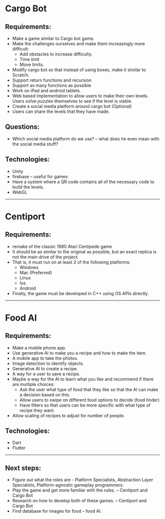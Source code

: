 # Cargo Bot

## Requirements:
- Make a game similar to Cargo bot game.
- Make the challenges ourselves and make them increasingly more difficult:
  * Add obstacles to increase difficulty.
  * Time limit
  * Move limits.
- Modify cargo bot so that instead of using boxes, make it similar to Scratch. 
- Support return functions and recursion
- Support as many functions as possible
- Work on iPad and android tablets.
- Web based implementation to allow users to make their own levels. Users solve puzzles themselves to see if the level is viable. 
- Create a social media platform around cargo bot (Optional)
- Users can share the levels that they have made.

## Questions:
- Which social media platform do we use? – what does he even mean with the social media stuff?

## Technologies:
- Unity
- firebase – useful for games
- Have a system where a QR code contains all of the necessary code to build the levels.
- WebGL

---

# Centiport

## Requirements:
- remake of the classic 1980 Atari Centipede game
- It should be as similar to the original as possible, but an exact replica is not the main drive of the project.
- That is, it must run on at least 2 of the following platforms:
  * Windows
  * Mac (Preferred)
  * Linux
  * Ios 
  * Android
- Finally, the game must be developed in C++ using OS APIs directly.

---

# Food AI

## Requirements:
- Make a mobile phone app.
- Use generative AI to make you a recipe and how to make the item.
- A mobile app to take the photos.
- Image detection to identify objects.
- Generative AI to create a recipe.
- A way for a user to save a recipe.
- Maybe a way for the AI to learn what you like and recommend if there are multiple choices:
  * Ask the user what type of food that they like so that the AI can make a decision based on this. 
  * Allow users to swipe on different food options to decide (food tinder)
  * Have filters so that users can be more specific with what type of recipe they want. 
- Allow scaling of recipes to adjust for number of people. 

## Technologies:
- Dart
- Flutter

---

## Next steps:
- Figure out what the roles are - Platform Specialists, Abstraction Layer Specialists, Platform-agnostic gameplay programmers.
- Play the game and get more familiar with the rules. – Centiport and Cargo Bot
- Research on how to develop both of these games. – Centiport and Cargo Bot
- Find database for images for food – food AI. 
